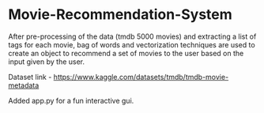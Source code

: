 # Movie-Recommendation-System
After pre-processing of the data (tmdb 5000 movies) and extracting a list of tags for each movie, bag of words and vectorization techniques are used to create an object to recommend a set of movies to the user based on the input given by the user.  

Dataset link - https://www.kaggle.com/datasets/tmdb/tmdb-movie-metadata

Added app.py for a fun interactive gui.
